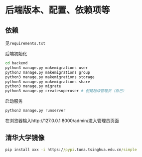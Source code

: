 # 后端版本、配置、依赖项等

## 依赖
见`requirements.txt`

后端初始化

```bash
cd backend
python3 manage.py makemigrations user
python3 manage.py makemigrations group
python3 manage.py makemigrations storage
python3 manage.py makemigrations share
python3 manage.py migrate
python3 manage.py createsuperuser # 创建超级管理员（自己）
```

启动服务

```cmd
python3 manage.py runserver
```

在浏览器输入http://127.0.0.1:8000/admin/进入管理员页面

## 清华大学镜像

```cmd
pip install xxx -i https://pypi.tuna.tsinghua.edu.cn/simple
```
